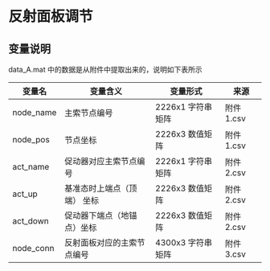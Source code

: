 # 反射面板调节

## 变量说明

data_A.mat 中的数据是从附件中提取出来的，说明如下表所示

| 变量名    | 变量含义                    | 变量形式                 | 来源      |
| --------- | --------------------------- | ------------------------ | --------- |
| node_name | 主索节点编号                | 2226x1 字符串矩阵 | 附件1.csv |
| node_pos  | 节点坐标                    | 2226x3 数值矩阵   | 附件1.csv |
| act_name  | 促动器对应主索节点编号      | 2226x1 字符串矩阵 | 附件2.csv |
| act_up    | 基准态时上端点（顶端） 坐标 | 2226x3 数值矩阵   | 附件2.csv |
| act_down  | 促动器下端点（地锚点）坐标  | 2226x3 数值矩阵   | 附件2.csv |
| node_conn | 反射面板对应的主索节点编号  | 4300x3 字符串矩阵 | 附件3.csv |

